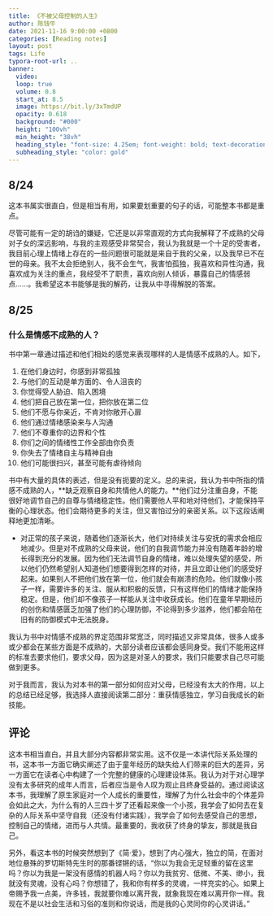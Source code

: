 ```yaml
---
title: 《不被父母控制的人生》
author: 陈钱牛
date: 2021-11-16 9:00:00 +0800
categories: [Reading notes]
layout: post
tags: Life
typora-root-url: ..
banner:
  video:
  loop: true
  volume: 0.8
  start_at: 8.5
  image: https://bit.ly/3xTmdUP
  opacity: 0.618
  background: "#000"
  height: "100vh"
  min_height: "38vh"
  heading_style: "font-size: 4.25em; font-weight: bold; text-decoration: underline"
  subheading_style: "color: gold"
---
```



## 8/24

这本书属实很直白，但是相当有用，如果要划重要的句子的话，可能整本书都是重点。

尽管可能有一定的胡诌的嫌疑，它还是以非常直观的方式向我解释了不成熟的父母对子女的深远影响，与我的主观感受非常契合，我认为我就是一个十足的受害者，我目前心理上情绪上存在的一些问题很可能就是来自于我的父亲，以及我早已不在世的母亲。我不太会拒绝别人，我不会生气，我害怕孤独，我喜欢和异性沟通，我喜欢成为关注的重点，我经受不了职责，喜欢向别人倾诉，暴露自己的情感弱点……。我希望这本书能够是我的解药，让我从中寻得解脱的答案。

## 8/25

### 什么是情感不成熟的人？

书中第一章通过描述和他们相处的感觉来表现哪样的人是情感不成熟的人。如下，

1. 在他们身边时，你感到非常孤独
2. 与他们的互动是单方面的、令人沮丧的
3. 你觉得受人胁迫、陷入困境
4. 他们把自己放在第一位，把你放在第二位
5. 他们不愿与你亲近，不肯对你敞开心扉
6. 他们通过情绪感染来与人沟通
7. 他们不尊重你的边界和个性
8. 你们之间的情绪性工作全部由你负责
9. 你失去了情绪自主与精神自由
10. 他们可能很扫兴，甚至可能有虐待倾向

书中有大量的具体的表述，但是没有扼要的定义。总的来说，我认为书中所指的情感不成熟的人，**缺乏观察自身和共情他人的能力。**他们过分注重自身，不能很好地调节自己的自尊与情绪稳定性。他们需要他人平和地对待他们，才能保持平衡的心理状态。他们会期待更多的关注，但又害怕过分的亲密关系。以下这段话阐释地更加清晰。

- 对正常的孩子来说，随着他们逐渐长大，他们对持续关注与安抚的需求会相应地减少。但是对不成熟的父母来说，他们的自我调节能力并没有随着年龄的增长得到充分的发展。因为他们无法调节自身的情绪，难以处理失望的感受，所以他们仍然希望别人知道他们想要得到怎样的对待，并且立即让他们的感受好起来。如果别人不把他们放在第一位，他们就会有崩溃的危险。他们就像小孩子一样，需要许多的关注、服从和积极的反馈，只有这样他们的情绪才能保持稳定。但是，他们却不像孩子一样能从关注中收获成长。他们在童年早期经历的创伤和情感匮乏加强了他们的心理防御，不论得到多少滋养，他们都会陷在旧有的防御模式中无法脱身。

我认为书中对情感不成熟的界定范围非常宽泛，同时描述又非常具体，很多人或多或少都会在某些方面是不成熟的，大部分读者应该都会感同身受。我们不能用这样的标准去要求他们，要求父母，因为这是对圣人的要求，我们只能要求自己尽可能做到更多。

对于我而言，我认为对本书的第一部分如何应对父母，已经没有太大的作用，以上的总结已经足够，我选择人直接阅读第二部分：重获情感独立，学习自我成长的新技能。

## 评论

这本书相当直白，并且大部分内容都非常实用。这不仅是一本讲代际关系处理的书，这本书一方面它确实阐述了由于童年经历的缺失给人们带来的巨大的差异，另一方面它在读者心中构建了一个完整的健康的心理建设体系。我认为对于对心理学没有太多研究的成年人而言，后者应当是令人叹为观止且终身受益的。通过阅读这本书，我理解了原生家庭对一个人成长的重要性，理解了为什么社会中的个体差异会如此之大，为什么有的人三四十岁了还看起来像一个小孩，我学会了如何去在复杂的人际关系中坚守自我（还没有付诸实践），我学会了如何去感受自己的思想，控制自己的情绪，进而与人共情。最重要的，我收获了终身的挚友，那就是我自己。

另外，看这本书的时候突然想到了《简·爱》，想到了内心强大，独立的简，在面对地位悬殊的罗切斯特先生时的那番铿锵的话，“你以为我会无足轻重的留在这里吗？你以为我是一架没有感情的机器人吗？你以为我贫穷、低微、不美、缈小，我就没有灵魂，没有心吗？你想错了，我和你有样多的灵魂，一样充实的心。如果上帝赐予我一点美，许多钱，我就要你难以离开我，就象我现在难以离开你一样。我现在不是以社会生活和习俗的准则和你说话，而是我的心灵同你的心灵讲话。”